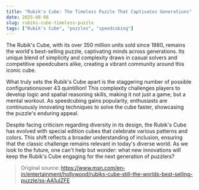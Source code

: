 ```yaml
---
title: "Rubik's Cube: The Timeless Puzzle That Captivates Generations"
date: 2025-08-08
slug: rubiks-cube-timeless-puzzle
tags: ["Rubik's Cube", "puzzles", "speedcubing"]
---
```

The Rubik's Cube, with its over 350 million units sold since 1980, remains the world's best-selling puzzle, captivating minds across generations. Its unique blend of simplicity and complexity draws in casual solvers and competitive speedcubers alike, creating a vibrant community around this iconic cube.

What truly sets the Rubik's Cube apart is the staggering number of possible configurationsover 43 quintillion! This complexity challenges players to develop logic and spatial reasoning skills, making it not just a game, but a mental workout. As speedcubing gains popularity, enthusiasts are continuously innovating techniques to solve the cube faster, showcasing the puzzle's enduring appeal.

Despite facing criticism regarding diversity in its design, the Rubik's Cube has evolved with special edition cubes that celebrate various patterns and colors. This shift reflects a broader understanding of inclusion, ensuring that the classic challenge remains relevant in today's diverse world. As we look to the future, one can't help but wonder: what new innovations will keep the Rubik's Cube engaging for the next generation of puzzlers?
> Original source: https://www.msn.com/en-in/entertainment/hollywood/rubiks-cube-still-the-worlds-best-selling-puzzle/ss-AA1uIZFE